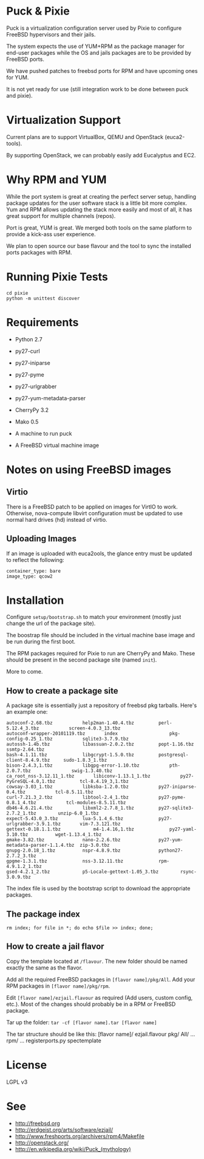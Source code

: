 # Puck & Pixie
Puck is a virtualization configuration server used by Pixie to configure FreeBSD hypervisors and their jails.

The system expects the use of YUM+RPM as the package manager for end-user packages while the OS and jails packages are to be provided by FreeBSD ports.

We have pushed patches to freebsd ports for RPM and have upcoming ones for YUM.

It is not yet ready for use (still integration work to be done between puck and pixie).

# Virtualization Support
Current plans are to support VirtualBox, QEMU and OpenStack (euca2-tools).

By supporting OpenStack, we can probably easily add Eucalyptus and EC2.

# Why RPM and YUM
While the port system is great at creating the perfect server setup, handling package updates for the user software stack is a little bit more complex.
Yum and RPM allows updating the stack more easily and most of all, it has great support for multiple channels (repos).

Port is great, YUM is great. We merged both tools on the same platform to provide a kick-ass user experience.

We plan to open source our base flavour and the tool to sync the installed ports packages with RPM.

# Running Pixie Tests

    cd pixie
    python -m unittest discover

# Requirements
- Python 2.7
- py27-curl
- py27-iniparse
- py27-pyme
- py27-urlgrabber
- py27-yum-metadata-parser
- CherryPy 3.2
- Mako 0.5

- A machine to run puck
- A FreeBSD virtual machine image

# Notes on using FreeBSD images
## Virtio
There is a FreeBSD patch to be applied on images for VirtIO to work. Otherwise, nova-compute libvirt configuration must be updated to use normal hard drives (hd) instead of virtio.
## Uploading Images

If an image is uploaded with euca2ools, the glance entry must be updated to reflect the following:

    container_type: bare
    image_type: qcow2

# Installation
Configure `setup/bootstrap.sh` to match your environment (mostly just change the url of the package site).

The boostrap file should be included in the virtual machine base image and be run during the first boot.

The RPM packages required for Pixie to run are CherryPy and Mako. These should be present in the second package site (named `init`).

More to come.

## How to create a package site
A package site is essentially just a repository of freebsd pkg tarballs. Here's an example one:

    autoconf-2.68.tbz			help2man-1.40.4.tbz			perl-5.12.4_3.tbz			screen-4.0.3_13.tbz
    autoconf-wrapper-20101119.tbz		index					pkg-config-0.25_1.tbz			sqlite3-3.7.9.tbz
    autossh-1.4b.tbz			libassuan-2.0.2.tbz			popt-1.16.tbz				ssmtp-2.64.tbz
    bash-4.1.11.tbz				libgcrypt-1.5.0.tbz			postgresql-client-8.4.9.tbz		sudo-1.8.3_1.tbz
    bison-2.4.3,1.tbz			libgpg-error-1.10.tbz			pth-2.0.7.tbz				swig-1.3.40.tbz
    ca_root_nss-3.12.11_1.tbz		libiconv-1.13.1_1.tbz			py27-PyGreSQL-4.0,1.tbz			tcl-8.4.19_3,1.tbz
    cowsay-3.03_1.tbz			libksba-1.2.0.tbz			py27-iniparse-0.4.tbz			tcl-8.5.11.tbz
    curl-7.21.3_2.tbz			libtool-2.4_1.tbz			py27-pyme-0.8.1_4.tbz			tcl-modules-8.5.11.tbz
    db46-4.6.21.4.tbz			libxml2-2.7.8_1.tbz			py27-sqlite3-2.7.2_1.tbz		unzip-6.0_1.tbz
    expect-5.43.0_3.tbz			lua-5.1.4_6.tbz				py27-urlgrabber-3.9.1.tbz		vim-7.3.121.tbz
    gettext-0.18.1.1.tbz			m4-1.4.16,1.tbz				py27-yaml-3.10.tbz			wget-1.13.4_1.tbz
    gmake-3.82.tbz				nano-2.2.6.tbz				py27-yum-metadata-parser-1.1.4.tbz	zip-3.0.tbz
    gnupg-2.0.18_1.tbz			nspr-4.8.9.tbz				python27-2.7.2_3.tbz
    gpgme-1.3.1.tbz				nss-3.12.11.tbz				rpm-4.9.1.2_1.tbz
    gsed-4.2.1_2.tbz			p5-Locale-gettext-1.05_3.tbz		rsync-3.0.9.tbz

The index file is used by the bootstrap script to download the appropriate packages.

## The package index

`rm index; for file in *; do echo $file >> index; done;`

## How to create a jail flavor
Copy the template located at `/flavour`. The new folder should be named exactly the same as the flavor.

Add all the required FreeBSD packages in `[flavor name]/pkg/All`.
Add your RPM packages in `[flavor name]/pkg/rpm`.

Edit `[flavor name]/ezjail.flavour` as required (Add users, custom config, etc.). Most of the changes should probably be in a RPM or FreeBSD package.

Tar up the folder: `tar -cf [flavor name].tar [flavor name]`

The tar structure should be like this:
    [flavor name]/
        ezjail.flavour
        pkg/
            All/
                ...
            rpm/
                ...
            registerports.py
            spectemplate

# License
LGPL v3

# See
- http://freebsd.org
- http://erdgeist.org/arts/software/ezjail/
- http://www.freshports.org/archivers/rpm4/Makefile
- http://openstack.org/
- http://en.wikipedia.org/wiki/Puck_(mythology)

